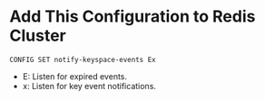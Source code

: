 # Add This Configuration to Redis Cluster

    CONFIG SET notify-keyspace-events Ex

- E: Listen for expired events.
- x: Listen for key event notifications.
